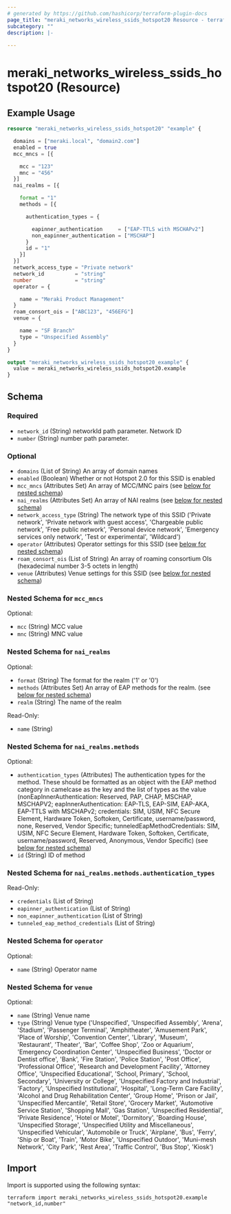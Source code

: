 ```yaml
---
# generated by https://github.com/hashicorp/terraform-plugin-docs
page_title: "meraki_networks_wireless_ssids_hotspot20 Resource - terraform-provider-meraki"
subcategory: ""
description: |-
  
---
```


# meraki_networks_wireless_ssids_hotspot20 (Resource)



## Example Usage

```terraform
resource "meraki_networks_wireless_ssids_hotspot20" "example" {

  domains = ["meraki.local", "domain2.com"]
  enabled = true
  mcc_mncs = [{

    mcc = "123"
    mnc = "456"
  }]
  nai_realms = [{

    format = "1"
    methods = [{

      authentication_types = {

        eapinner_authentication     = ["EAP-TTLS with MSCHAPv2"]
        non_eapinner_authentication = ["MSCHAP"]
      }
      id = "1"
    }]
  }]
  network_access_type = "Private network"
  network_id          = "string"
  number              = "string"
  operator = {

    name = "Meraki Product Management"
  }
  roam_consort_ois = ["ABC123", "456EFG"]
  venue = {

    name = "SF Branch"
    type = "Unspecified Assembly"
  }
}

output "meraki_networks_wireless_ssids_hotspot20_example" {
  value = meraki_networks_wireless_ssids_hotspot20.example
}
```

<!-- schema generated by tfplugindocs -->
## Schema

### Required

- `network_id` (String) networkId path parameter. Network ID
- `number` (String) number path parameter.

### Optional

- `domains` (List of String) An array of domain names
- `enabled` (Boolean) Whether or not Hotspot 2.0 for this SSID is enabled
- `mcc_mncs` (Attributes Set) An array of MCC/MNC pairs (see [below for nested schema](#nestedatt--mcc_mncs))
- `nai_realms` (Attributes Set) An array of NAI realms (see [below for nested schema](#nestedatt--nai_realms))
- `network_access_type` (String) The network type of this SSID ('Private network', 'Private network with guest access', 'Chargeable public network', 'Free public network', 'Personal device network', 'Emergency services only network', 'Test or experimental', 'Wildcard')
- `operator` (Attributes) Operator settings for this SSID (see [below for nested schema](#nestedatt--operator))
- `roam_consort_ois` (List of String) An array of roaming consortium OIs (hexadecimal number 3-5 octets in length)
- `venue` (Attributes) Venue settings for this SSID (see [below for nested schema](#nestedatt--venue))

<a id="nestedatt--mcc_mncs"></a>
### Nested Schema for `mcc_mncs`

Optional:

- `mcc` (String) MCC value
- `mnc` (String) MNC value


<a id="nestedatt--nai_realms"></a>
### Nested Schema for `nai_realms`

Optional:

- `format` (String) The format for the realm ('1' or '0')
- `methods` (Attributes Set) An array of EAP methods for the realm. (see [below for nested schema](#nestedatt--nai_realms--methods))
- `realm` (String) The name of the realm

Read-Only:

- `name` (String)

<a id="nestedatt--nai_realms--methods"></a>
### Nested Schema for `nai_realms.methods`

Optional:

- `authentication_types` (Attributes) The authentication types for the method. These should be formatted as an object with the EAP method category in camelcase as the key and the list of types as the value (nonEapInnerAuthentication: Reserved, PAP, CHAP, MSCHAP, MSCHAPV2; eapInnerAuthentication: EAP-TLS, EAP-SIM, EAP-AKA, EAP-TTLS with MSCHAPv2; credentials: SIM, USIM, NFC Secure Element, Hardware Token, Softoken, Certificate, username/password, none, Reserved, Vendor Specific; tunneledEapMethodCredentials: SIM, USIM, NFC Secure Element, Hardware Token, Softoken, Certificate, username/password, Reserved, Anonymous, Vendor Specific) (see [below for nested schema](#nestedatt--nai_realms--methods--authentication_types))
- `id` (String) ID of method

<a id="nestedatt--nai_realms--methods--authentication_types"></a>
### Nested Schema for `nai_realms.methods.authentication_types`

Read-Only:

- `credentials` (List of String)
- `eapinner_authentication` (List of String)
- `non_eapinner_authentication` (List of String)
- `tunneled_eap_method_credentials` (List of String)




<a id="nestedatt--operator"></a>
### Nested Schema for `operator`

Optional:

- `name` (String) Operator name


<a id="nestedatt--venue"></a>
### Nested Schema for `venue`

Optional:

- `name` (String) Venue name
- `type` (String) Venue type ('Unspecified', 'Unspecified Assembly', 'Arena', 'Stadium', 'Passenger Terminal', 'Amphitheater', 'Amusement Park', 'Place of Worship', 'Convention Center', 'Library', 'Museum', 'Restaurant', 'Theater', 'Bar', 'Coffee Shop', 'Zoo or Aquarium', 'Emergency Coordination Center', 'Unspecified Business', 'Doctor or Dentist office', 'Bank', 'Fire Station', 'Police Station', 'Post Office', 'Professional Office', 'Research and Development Facility', 'Attorney Office', 'Unspecified Educational', 'School, Primary', 'School, Secondary', 'University or College', 'Unspecified Factory and Industrial', 'Factory', 'Unspecified Institutional', 'Hospital', 'Long-Term Care Facility', 'Alcohol and Drug Rehabilitation Center', 'Group Home', 'Prison or Jail', 'Unspecified Mercantile', 'Retail Store', 'Grocery Market', 'Automotive Service Station', 'Shopping Mall', 'Gas Station', 'Unspecified Residential', 'Private Residence', 'Hotel or Motel', 'Dormitory', 'Boarding House', 'Unspecified Storage', 'Unspecified Utility and Miscellaneous', 'Unspecified Vehicular', 'Automobile or Truck', 'Airplane', 'Bus', 'Ferry', 'Ship or Boat', 'Train', 'Motor Bike', 'Unspecified Outdoor', 'Muni-mesh Network', 'City Park', 'Rest Area', 'Traffic Control', 'Bus Stop', 'Kiosk')

## Import

Import is supported using the following syntax:

```shell
terraform import meraki_networks_wireless_ssids_hotspot20.example "network_id,number"
```
